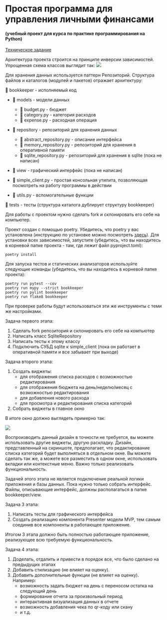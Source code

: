 # Простая программа для управления личными финансами
#### (учебный проект для курса по практике программирования на Python)

[Техническое задание](specification.md)

Архитектура проекта строится на принципе инверсии зависимостей. Упрощенная схема
классов выглядит так:
![](structure.png)

Для хранения данных используется паттерн Репозиторий. Структура файлов
и каталогов (модулей и пакетов) отражает архитектуру:

📁 bookkeeper - исполняемый код 

- 📁 models - модели данных

    - 📄 budget.py - бюджет
    - 📄 category.py - категория расходов
    - 📄 expense.py - расходная операция
- 📁 repository - репозиторий для хранения данных

    - 📄 abstract_repository.py - описание интерфейса
    - 📄 memory_repository.py - репозиторий для хранения в оперативной памяти
    - 📄 sqlite_repository.py - репозиторий для хранения в sqlite (пока не написан)
- 📁 view - графический интерфейс (пока не написан)
- 📄 simple_client.py - простая консольная утилита, позволяющая посмотреть на работу программы в действии
- 📄 utils.py - вспомогательные функции

📁 tests - тесты (структура каталога дублирует структуру bookkeeper)

Для работы с проектом нужно сделать fork и склонировать его себе на компьютер.

Проект создан с помощью poetry. Убедитесь, что poetry у вас установлена
(инструкцию по установке можно посмотреть [здесь](https://python-poetry.org/docs/)).
Для установки всех зависимостей, запустите (убедитесь, что вы находитесь
в корневой папке проекта - там, где лежит файл pyproject.toml):

```commandline
poetry install
```

Для запуска тестов и статических анализаторов используйте следующие команды (убедитесь, 
что вы находитесь в корневой папке проекта):
```commandline
poetry run pytest --cov
poetry run mypy --strict bookkeeper
poetry run pylint bookkeeper
poetry run flake8 bookkeeper
```

При проверке работы будут использоваться эти же инструменты с теми же настройками.

Задача первого этапа:
1. Сделать fork репозитория и склонировать его себе на компьютер
2. Написать класс SqliteRepository
3. Написать тесты к этому классу
4. Подключить СУБД sqlite к simple_client (пока он работает в оперативной памяти и все забывает при выходе)

Задача второго этапа:
1. Создать виджеты:
   - для отображения списка расходов с возможностью редактирования
   - для отображения бюджета на день/неделю/месяц с возможностью редактирования
   - для добавления нового расхода
   - для просмотра и редактирования списка категорий
2. Собрать виджеты в главное окно

В итоге окно должно выглядеть примерно так:

![](screenshot.png)

Воспроизводить данный дизайн в точности не требуется, вы можете использовать другие
виджеты, другую раскладку. Дизайн, представленный на скриншоте, предполагает, что 
редактирование списка категорий будет выполняться в отдельном окне. Вы можете
сделать так же, а можете все разместить в одном окне, использовать вкладки
или контекстные меню. Важно только реализовать функциональность.

Задачей этого этапа не является подключение реальной логики приложения и базы
данных. Пока нужно только собрать интерфейс. Файлы, описывающие интерфейс,
должны располагаться в папке bookkeeper/view.

Задача 3 этапа:
1. Написать тесты для графического интерфейса
2. Создать реализацию компонента Presenter модели MVP, тем самым соединив все компоненты
в работающее приложение.

Итогом 3 этапа должно быть полностью работающее приложение, реализующее всю требуемую
функциональность.

Задача 4 этапа:
1. Доделать, отдалить и привести в порядок все, что было сделано на предыдущих этапах
2. Добавить стилизацию (не влияет на оценку).
3. Добавить дополнительные функции (не влияет на оценку). Например:
    - возможность задать бюджет на день с переносом остатка на следующий день
    - формирование отчета за произвольный период
    - интерактивная визуализация данных в отчете
    - возможность добавления чека по qr-коду или скану
    - и т.д.
